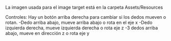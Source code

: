 La imagen usada para el image target está en la carpeta Assets/Resources

Controles:
  Hay un botón arriba derecha para cambiar si los dedos mueven o rotan.
  -Dedo arriba abajo, mueve arriba abajo o rota en el eje x
  -Dedo izquierda derecha, mueve izquierda derecha o rota eje z
  -3 dedos arriba abajo, mueve en dirección z o rota eje y
